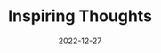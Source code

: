 ---
slug: thought-for-the-day
title: "Inspiring Thoughts"
date: 2022-12-27
excerpt: 'The education system has a tremendous responsibility to transform a child into a leader – the transformation from ‘What can you do for me’ to ‘What can I do for you’.'
tags: [Inspiration, Motivation, Quotes, Thoughts]
---